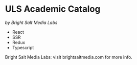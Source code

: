 # ULS Academic Catalog

_by Bright Salt Media Labs_

- React
- SSR
- Redux
- Typescript

Bright Salt Media Labs: visit brightsaltmedia.com for more info.
